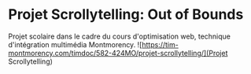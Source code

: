 # Projet Scrollytelling: Out of Bounds

Projet scolaire dans le cadre du cours d'optimisation web, technique d'intégration multimédia Montmorency.
![https://tim-montmorency.com/timdoc/582-424MO/projet-scrollytelling/](Projet Scrollytelling)
